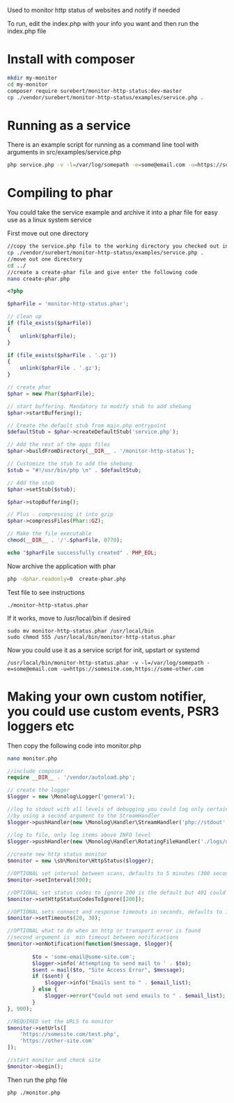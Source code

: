 Used to monitor http status of websites and notify if needed

To run, edit the index.php with your info you want and then run the index.php file

# Install with composer
```bash
mkdir my-monitor
cd my-monitor
composer require surebert/monitor-http-status:dev-master
cp ./vendor/surebert/monitor-http-status/examples/service.php .
```

# Running as a service
There is an example script for running as a command line tool with arguments in src/examples/service.php

```bash
php service.php -v -l=/var/log/somepath -e=some@email.com -u=https://somesite.com,https://some-other.com
```

# Compiling to phar
You could take the service example and archive it into a phar file for easy use as a linux system service

First move out one directory
```bash
//copy the service.php file to the working directory you checked out into above
cp ./vendor/surebert/monitor-http-status/examples/service.php .
//move out one directory 
cd ../
//create a create-phar file and give enter the following code
nano create-phar.php
```

```php
<?php

$pharFile = 'monitor-http-status.phar';

// clean up
if (file_exists($pharFile))
{
    unlink($pharFile);
}

if (file_exists($pharFile . '.gz'))
{
    unlink($pharFile . '.gz');
}

// create phar
$phar = new Phar($pharFile);

// start buffering. Mandatory to modify stub to add shebang
$phar->startBuffering();

// Create the default stub from main.php entrypoint
$defaultStub = $phar->createDefaultStub('service.php');

// Add the rest of the apps files
$phar->buildFromDirectory(__DIR__ . '/monitor-http-status');

// Customize the stub to add the shebang
$stub = "#!/usr/bin/php \n" . $defaultStub;

// Add the stub
$phar->setStub($stub);

$phar->stopBuffering();

// Plus - compressing it into gzip
$phar->compressFiles(Phar::GZ);

// Make the file executable
chmod(__DIR__ . '/'.$pharFile, 0770);

echo "$pharFile successfully created" . PHP_EOL;
```

Now archive the application with phar
```bash
php -dphar.readonly=0  create-phar.php
```

Test file to see instructions
```
./monitor-http-status.phar
```

If it works, move to /usr/local/bin if desired
```
sudo mv monitor-http-status.phar /usr/local/bin
sudo chmod 555 /usr/local/bin/monitor-http-status.phar
```

Now you could use it as a service script for init, upstart or systemd
```
/usr/local/bin/monitor-http-status.phar -v -l=/var/log/somepath -e=some@email.com -u=https://somesite.com,https://some-other.com
```

# Making your own custom notifier, you could use custom events, PSR3 loggers etc

Then copy the following code into monitor.php
```bash
nano monitor.php
```

```php
//include composer
require __DIR__ . '/vendor/autoload.php';

// create the logger
$logger = new \Monolog\Logger('general'); 

//log to stdout with all levels of debugging you could log only certain levels
//by using a second argument to the StreamHandler
$logger->pushHandler(new \Monolog\Handler\StreamHandler('php://stdout', \Monolog\Logger::DEBUG));

//log to file, only log items above INFO level
$logger->pushHandler(new \Monolog\Handler\RotatingFileHandler('./logs/monitor', \Monolog\Logger::INFO));
 
//create new http status monitor
$monitor = new \sb\Monitor\HttpStatus($logger);

//OPTIONAL set interval between scans, defaults to 5 minutes (300 seconds)
$monitor->setInterval(300);

//OPTIONAL set status codes to ignore 200 is the default but 401 could also be useful
$monitor->setHttpStatusCodesToIgnore([200]);

//OPTIONAL sets connect and response timeouts in seconds, defaults to 10 and 30
$monitor->setTimeouts(20, 30);

//OPTIONAL what to do when an http or transport error is found
//second argument is  min timeout between notifications
$monitor->onNotification(function($message, $logger){
    
        $to = 'some-email@some-site.com';
        $logger->info('Attempting to send mail to ' . $to);
        $sent = mail($to, "Site Access Error", $message);
        if ($sent) {
            $logger->info("Emails sent to " . $email_list);
        } else {
            $logger->error("Could not send emails to " . $email_list);
        }
}, 900);

//REQUIRED set the URLS to monitor
$monitor->setUrls([
    'https://somesite.com/test.php',
    'https://other-site.com'
]);

//start monitor and check site 
$monitor->begin();
```

Then run the php file
```
php ./monitor.php
```